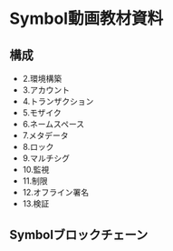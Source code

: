 # Symbol動画教材資料

## 構成
- 2.環境構築
- 3.アカウント
- 4.トランザクション
- 5.モザイク
- 6.ネームスペース
- 7.メタデータ
- 8.ロック
- 9.マルチシグ
- 10.監視
- 11.制限
- 12.オフライン署名
- 13.検証

## Symbolブロックチェーン
